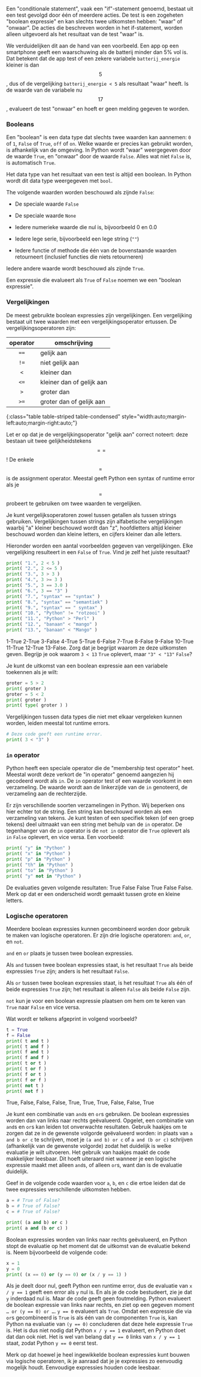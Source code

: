 Een "conditionale statement", vaak een "if"-statement genoemd, bestaat uit
een test gevolgd door één of meerdere acties. De test is een zogeheten "boolean
expressie" en kan slechts twee uitkomsten hebben: "waar" of "onwaar".
De acties die beschreven worden in het if-statement, worden alleen uitgevoerd
als het resultaat van de test "waar" is.

We verduidelijken dit aan de hand van een voorbeeld. Een app op een smartphone 
geeft een waarschuwing als de batterij minder dan 5% vol is. Dat betekent
dat de app test of een zekere variabele `batterij_energie` kleiner is
dan $$5$$, dus of de vergelijking `batterij_energie < 5` als resultaat
"waar" heeft. Is de waarde van de variabele nu $$17$$, evalueert de test
"onwaar" en hoeft er geen melding gegeven te worden.

### Booleans

Een "boolean" is een data type dat slechts twee waarden kan aannemen:
`0` of `1`, `False` of `True`, `off` of `on`. Welke waarde er precies
kan gebruikt worden, is afhankelijk van de omgeving. In Python
wordt "waar" weergegeven door de waarde `True`, en "onwaar"
door de waarde `False`. Alles wat niet `False` is, is automatisch `True`.

Het data type van het resultaat van een test is altijd een boolean.
In Python wordt dit data type weergegeven met `bool`.

The volgende waarden worden beschouwd als zijnde `False`:

-   De speciale waarde `False`

-   De speciale waarde `None`

-   Iedere numerieke waarde die nul is, bijvoorbeeld 0 en 0.0

-   Iedere lege serie, bijvoorbeeld een lege string (`""`)

-   Iedere functie of methode die één van de bovenstaande waarden
    retourneert (inclusief functies die niets retourneren)

Iedere andere waarde wordt beschouwd als zijnde `True`.

Een expressie die evalueert als `True` of `False` noemen we een "boolean
expressie".

### Vergelijkingen

De meest gebruikte boolean expressies zijn vergelijkingen. Een
vergelijking bestaat uit twee waarden met een vergelijkingsoperator
ertussen. De vergelijkingsoperatoren zijn:

| operator | omschrijving |
|:--------:|-------------|
|        `==`  | gelijk aan |
|        `!=` |  niet gelijk aan |
|        `<`  |    kleiner dan |
|        `<=` |  kleiner dan of gelijk aan |
|        `>`  |  groter dan |
|        `>=` |  groter dan of gelijk aan |

{:class="table table-striped table-condensed" style="width:auto;margin-left:auto;margin-right:auto;"}

Let er op dat je de vergelijkingsoperator "gelijk aan" correct noteert: deze
bestaan uit twee gelijkheidstekens $$==$$! De enkele $$=$$ is de assignment operator.
Meestal geeft Python een syntax of runtime error als je $$=$$ probeert te
gebruiken om twee waarden te vergelijken.

Je kunt vergelijksoperatoren zowel tussen getallen als tussen strings
gebruiken. Vergelijkingen tussen strings zijn alfabetische vergelijkingen
waarbij "a" kleiner beschouwd wordt dan "z", hoofdletters altijd kleiner
beschouwd worden dan kleine letters, en cijfers kleiner dan alle letters.

Hieronder worden een aantal voorbeelden gegeven van vergelijkingen. Elke
vergelijking resulteert in een `False` of `True`. Vind je zelf het juiste resultaat?

```python
print( "1.", 2 < 5 )
print( "2.", 2 <= 5 )
print( "3.", 3 > 3 )
print( "4.", 3 >= 3 )
print( "5.", 3 == 3.0 )
print( "6.", 3 == "3" )
print( "7.", "syntax" == "syntax" )
print( "8.", "syntax" == "semantiek" )
print( "9.", "syntax" == " syntax" )
print( "10.", "Python" != "rotzooi" )
print( "11.", "Python" > "Perl" )
print( "12.", "banaan" < "mango" )
print( "13.", "banaan" < "Mango" )
```

1-True 2-True 3-False 4-True 5-True 6-False	7-True 8-False 9-False 10-True
11-True 12-True 13-False. Zorg dat je begrijpt waarom ze deze uitkomsten geven.
Begrijp je ook waarom `3 < 13` `True` oplevert, maar `"3" < "13"` `False`?

Je kunt de uitkomst van een boolean expressie aan een variabele
toekennen als je wilt:

```python
groter = 5 > 2
print( groter )
groter = 5 < 2
print( groter )
print( type( groter ) )
```

Vergelijkingen tussen data types die niet met elkaar vergeleken kunnen worden,
leiden meestal tot runtime errors.

```python
# Deze code geeft een runtime error.
print( 3 < "3" )
```

### `in` operator

Python heeft een speciale operator die de "membership test operator"
heet. Meestal wordt deze verkort de "in operator" genoemd aangezien
hij gecodeerd wordt als `in`. De `in` operator test of een waarde
voorkomt in een verzameling. De waarde wordt aan de linkerzijde van
de `in` genoteerd, de verzameling aan de rechterzijde.

Er zijn verschillende soorten verzamelingen in Python. Wij beperken ons
hier echter tot de string. Een string kan beschouwd worden als een verzameling
van tekens. Je kunt testen of een specifiek teken (of een groep tekens)
deel uitmaakt van een string met behulp van de `in` operator. De
tegenhanger van de `in` operator is de `not in` operator die `True`
oplevert als `in` `False` oplevert, en vice versa. Een voorbeeld:

```python
print( "y" in "Python" )
print( "x" in "Python" )
print( "p" in "Python" )
print( "th" in "Python" )
print( "to" in "Python" )
print( "y" not in "Python" )
```

De evaluaties geven volgende resultaten: True False False True False False.
Merk op dat er een onderscheid wordt gemaakt tussen grote en kleine letters.

### Logische operatoren

Meerdere boolean expressies kunnen gecombineerd worden door gebruik te
maken van logische operatoren. Er zijn drie logische operatoren:
`and`, `or`, en `not`.

`and` en `or` plaats je tussen twee boolean expressies.

Als `and` tussen twee boolean expressies staat, is het resultaat `True`
als beide expressies `True` zijn; anders is het resultaat `False`.

Als `or` tussen twee boolean expressies staat, is het resultaat `True`
als één of beide expressies `True` zijn; het resultaat is alleen `False`
als beide `False` zijn.

`not` kun je voor een boolean expressie plaatsen om hem om te keren van
`True` naar `False` en vice versa.

Wat wordt er telkens afgeprint in volgend voorbeeld?

```python
t = True
f = False
print( t and t )
print( t and f )
print( f and t )
print( f and f )
print( t or t )
print( t or f )
print( f or t )
print( f or f )
print( not t )
print( not f )
```

True, False, False, False, True, True, True, False, False, True

Je kunt een combinatie van `and`s en `or`s gebruiken. De boolean
expressies worden dan van links naar rechts geëvalueerd. Opgelet,
een combinatie van `and`s en `or`s kan leiden tot onverwachte
resultaten. Gebruik haakjes om te zorgen dat ze in de gewenste volgorde
geëvalueerd worden: in plaats van `a and b or c` te schrijven, moet je
`(a and b) or c` of `a and (b or c)` schrijven (afhankelijk van de
gewenste volgorde) zodat het duidelijk is welke evaluatie je wilt
uitvoeren. Het gebruik van haakjes maakt de code makkelijker leesbaar.
Dit hoeft uiteraard niet wanneer je een logische expressie maakt met
alleen `and`s, of alleen `or`s, want dan is de evaluatie duidelijk.

Geef in de volgende code waarden voor `a`, `b`, en `c` die ertoe
leiden dat de twee expressies verschillende uitkomsten hebben.

```python
a = # True of False?
b = # True of False?
c = # True of False?

print( (a and b) or c )
print( a and (b or c) )
```

Boolean expressies worden van links naar rechts geëvalueerd, en Python
stopt de evaluatie op het moment dat de uitkomst van de evaluatie bekend
is. Neem bijvoorbeeld de volgende code:

```python
x = 1
y = 0
print( (x == 0) or (y == 0) or (x / y == 1) )
```

Als je deelt door nul, geeft Python een runtime error, dus de evaluatie
van `x / y == 1` geeft een error als `y` nul is. En als je de code
bestudeert, zie je dat `y` inderdaad nul is. Maar de code geeft geen
foutmelding. Python evalueert de boolean expressie van links naar
rechts, en ziet op een gegeven moment `… or (y == 0) or …`. `y == 0`
evalueert als `True`. Omdat een expressie die via `or`s gecombineerd is
`True` is als één van de componenten `True` is, kan Python na evaluatie
van `(y == 0)` concluderen dat deze hele expressie `True` is. Het is dus
niet nodig dat Python `x / y == 1` evalueert, en Python doet dat dan ook
niet. Het is wel van belang dat `y == 0` links van `x / y == 1` staat,
zodat Python `y == 0` eerst test.

Merk op dat hoewel je heel ingewikkelde boolean expressies kunt bouwen
via logische operatoren, ik je aanraad dat je je expressies zo eenvoudig
mogelijk houdt. Eenvoudige expressies houden code leesbaar.

